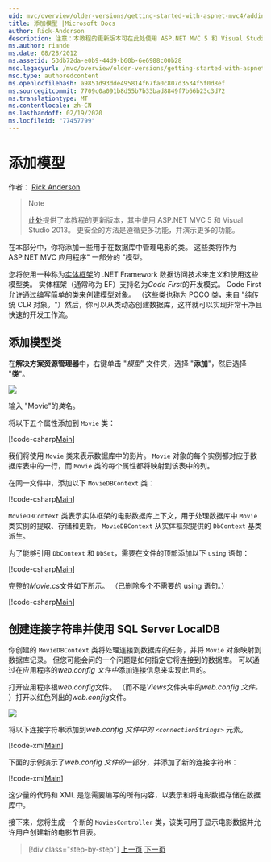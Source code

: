 ```yaml
---
uid: mvc/overview/older-versions/getting-started-with-aspnet-mvc4/adding-a-model
title: 添加模型 |Microsoft Docs
author: Rick-Anderson
description: 注意：本教程的更新版本可在此处使用 ASP.NET MVC 5 和 Visual Studio 2013。 更安全、更简单的操作和演示 。
ms.author: riande
ms.date: 08/28/2012
ms.assetid: 53db72da-e0b9-44d9-b60b-6e6988c00b28
msc.legacyurl: /mvc/overview/older-versions/getting-started-with-aspnet-mvc4/adding-a-model
msc.type: authoredcontent
ms.openlocfilehash: a9851d93dde495814f67fa0c807d3534f5f0d8ef
ms.sourcegitcommit: 7709c0a091b8d55b7b33bad8849f7b66b23c3d72
ms.translationtype: MT
ms.contentlocale: zh-CN
ms.lasthandoff: 02/19/2020
ms.locfileid: "77457799"
---
```

# <a name="adding-a-model"></a>添加模型

作者： [Rick Anderson](https://twitter.com/RickAndMSFT)

> > [!NOTE]
> > [此处](../../getting-started/introduction/getting-started.md)提供了本教程的更新版本，其中使用 ASP.NET MVC 5 和 Visual Studio 2013。 更安全的方法是遵循更多功能，并演示更多的功能。

在本部分中，你将添加一些用于在数据库中管理电影的类。 这些类将作为 ASP.NET MVC 应用程序&quot; 一部分的 &quot;模型。

您将使用一种称为[实体框架](https://msdn.microsoft.com/library/bb399572(VS.110).aspx)的 .NET Framework 数据访问技术来定义和使用这些模型类。 实体框架（通常称为 EF）支持名为*Code First*的开发模式。 Code First 允许通过编写简单的类来创建模型对象。 （这些类也称为 POCO 类，来自 &quot;纯传统 CLR 对象。&quot;）然后，你可以从类动态创建数据库，这样就可以实现非常干净且快速的开发工作流。

## <a name="adding-model-classes"></a>添加模型类

在**解决方案资源管理器**中，右键单击 "*模型*" 文件夹，选择 "**添加**"，然后选择 "**类**"。

![](adding-a-model/_static/image1.png)

输入 &quot;Movie&quot;的*类*名。

将以下五个属性添加到 `Movie` 类：

[!code-csharp[Main](adding-a-model/samples/sample1.cs)]

我们将使用 `Movie` 类来表示数据库中的影片。 `Movie` 对象的每个实例都对应于数据库表中的一行，而 `Movie` 类的每个属性都将映射到该表中的列。

在同一文件中，添加以下 `MovieDBContext` 类：

[!code-csharp[Main](adding-a-model/samples/sample2.cs)]

`MovieDBContext` 类表示实体框架的电影数据库上下文，用于处理数据库中 `Movie` 类实例的提取、存储和更新。 `MovieDBContext` 从实体框架提供的 `DbContext` 基类派生。

为了能够引用 `DbContext` 和 `DbSet`，需要在文件的顶部添加以下 `using` 语句：

[!code-csharp[Main](adding-a-model/samples/sample3.cs)]

完整的*Movie.cs*文件如下所示。 （已删除多个不需要的 using 语句。）

[!code-csharp[Main](adding-a-model/samples/sample4.cs)]

## <a name="creating-a-connection-string-and-working-with-sql-server-localdb"></a>创建连接字符串并使用 SQL Server LocalDB

你创建的 `MovieDBContext` 类将处理连接到数据库的任务，并将 `Movie` 对象映射到数据库记录。 但您可能会问的一个问题是如何指定它将连接到的数据库。 可以通过在应用程序的*web.config 文件中*添加连接信息来实现此目的。

打开应用程序根*web.config*文件。 （而不是*Views*文件夹中的*web.config 文件。* ）打开以红色列出的*web.config*文件。

![](adding-a-model/_static/image2.png)

将以下连接字符串添加到*web.config 文件中的 `<connectionStrings>`* 元素。

[!code-xml[Main](adding-a-model/samples/sample5.xml)]

下面的示例演示了*web.config 文件的*一部分，并添加了新的连接字符串：

[!code-xml[Main](adding-a-model/samples/sample6.xml?highlight=6-9)]

这少量的代码和 XML 是您需要编写的所有内容，以表示和将电影数据存储在数据库中。

接下来，您将生成一个新的 `MoviesController` 类，该类可用于显示电影数据并允许用户创建新的电影节目表。

> [!div class="step-by-step"]
> [上一页](adding-a-view.md)
> [下一页](accessing-your-models-data-from-a-controller.md)
